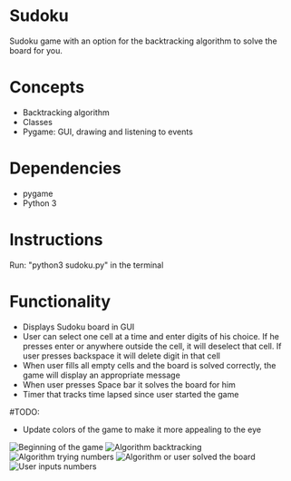 # Sudoku
Sudoku game with an option for the backtracking algorithm to solve the board for you.

# Concepts
* Backtracking algorithm
* Classes
* Pygame: GUI, drawing and listening to events

# Dependencies
* pygame
* Python 3

# Instructions
Run: "python3 sudoku.py" in the terminal


# Functionality
* Displays Sudoku board in GUI
* User can select one cell at a time and enter digits of his choice. If he presses 
enter or anywhere outside the cell, it will deselect that cell. If user presses 
backspace it will delete digit in that cell
* When user fills all empty cells and the board is solved correctly, the game will 
display an appropriate message
* When user presses Space bar it solves the board for him
* Timer that tracks time lapsed since user started the game

#TODO:
* Update colors of the game to make it more appealing to the eye

![Beginning of the game](https://user-images.githubusercontent.com/7826894/174456739-d1547363-7975-4685-a95f-58d0bc26ee34.png)
![Algorithm backtracking](https://user-images.githubusercontent.com/7826894/174456761-b8a88e3c-ecac-40bd-94f8-06f22830521c.png)
![Algorithm trying numbers](https://user-images.githubusercontent.com/7826894/174456764-ca2f76ff-e47a-4e97-847d-7c2f810bf937.png)
![Algorithm or user solved the board](https://user-images.githubusercontent.com/7826894/174456767-c9718505-9d8c-462b-b02b-fd9f67f4f989.png)
![User inputs numbers](https://user-images.githubusercontent.com/7826894/174456771-108346f0-1a91-46e2-8760-f9e2bd6060a7.png)

